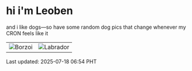 # hi i'm Leoben

and i like dogs—so have some random dog pics that change whenever my CRON feels like it

|  |  |
|--------|----------|
| ![Borzoi](https://random-dog-vercel.vercel.app/api/random-borzoi?v=1752792895) | ![Labrador](https://random-dog-vercel.vercel.app/api/random-labrador?v=1752792895) |

Last updated: 2025-07-18 06:54 PHT
